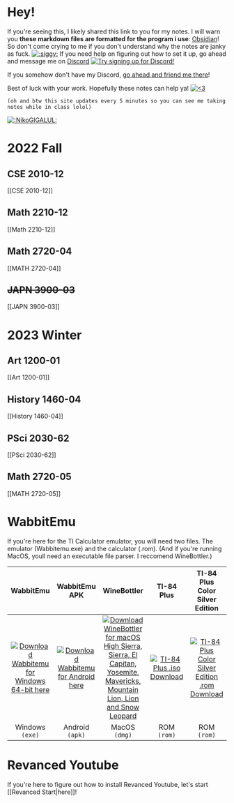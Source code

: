 # Hey!
If you're seeing this, I likely shared this link to you for my notes. I will warn you **these markdown files are formatted for the program i use**: [Obsidian](https://obsidian.md/)! So don't come crying to me if you don't understand why the notes are janky as fuck. [![](https://cdn.discordapp.com/emojis/444982290045599764.webp?size=16&quality=lossless ":siggy:")](https://cdn.discordapp.com/emojis/444982290045599764.webp?quality=lossless ":siggy:")
If you need help on figuring out how to set it up, go ahead and message me on [Discord](https://discord.com/) [![Try signing up for Discord!](https://media.discordapp.net/attachments/803186540359450664/1020532660008910919/discord.png)](https://discord.com/ "Try signing up for Discord!")

If you somehow don't have my Discord, [go ahead and friend me there](https://discord.com/users/221417731776446467 "This should link you to my Discord profile page popup! Hopefully...")!

Best of luck with your work. Hopefully these notes can help ya! [![<3](https://static-cdn.jtvnw.net/jtv_user_pictures/chansub-global-emoticon-577ade91d46d7edc-24x18.png)](https://static-cdn.jtvnw.net/jtv_user_pictures/chansub-global-emoticon-577ade91d46d7edc-24x18.png "<3")

`(oh and btw this site updates every 5 minutes so you can see me taking notes while in class lolol)`

[![](https://cdn.discordapp.com/emojis/348897065360949248.webp?size=32&quality=lossless ":NikoGIGALUL:")](https://cdn.discordapp.com/emojis/348897065360949248.webp?quality=lossless ":NikoGIGALUL:")





# 2022 Fall
## CSE 2010-12
[[CSE 2010-12]]
## Math 2210-12
[[Math 2210-12]]
## Math 2720-04
[[MATH 2720-04]]
## ~~JAPN 3900-03~~
[[JAPN 3900-03]]

# 2023 Winter
## Art 1200-01
[[Art 1200-01]]
## History 1460-04
[[History 1460-04]]
## PSci 2030-62
[[PSci 2030-62]]
## Math 2720-05
[[MATH 2720-05]]










# WabbitEmu
If you're here for the TI Calculator emulator, you will need two files.
The emulator (Wabbitemu.exe) and the calculator (.rom).
(And if you're running MacOS, youll need an executable file parser. I reccomend WineBottler.)

|**WabbitEmu**|**WabbitEmu APK**|**WineBottler**|**TI-84 Plus**|**TI-84 Plus Color Silver Edition**|
|:-:|:-:|:-:|:-:|:-:|
|[![Download Wabbitemu for Windows 64-bit here](https://cdn.discordapp.com/attachments/803186540359450664/1024477025060278292/output-onlinepngtools_3.png)](https://github.com/sputt/wabbitemu/releases/download/v1.9.5.22/Wabbitemu.exe "Download Wabbitemu for Windows 64-bit here")|[![Download Wabbitemu for Android here](https://cdn.discordapp.com/attachments/803186540359450664/1024495885419290674/output-onlinepngtools_7.png)](https://cdn.discordapp.com/attachments/803186540359450664/1024495497622339614/Wabbitemu_1.06.6_Apkpure.apk "Download Wabbitemu for Android here")|[![Download WineBottler for macOS High Sierra, Sierra, El Capitan, Yosemite, Mavericks, Mountain Lion, Lion and Snow Leopard](https://cdn.discordapp.com/attachments/803186540359450664/1024476940138184844/output-onlinepngtools_2.png)](https://winebottler.kronenberg.org/combo/builds/WineBottlerCombo_1.8.6.dmg "Download WineBottler for macOS High Sierra, Sierra, El Capitan, Yosemite, Mavericks, Mountain Lion, Lion and Snow Leopard")|[![TI-84 Plus .iso Download](https://cdn.discordapp.com/attachments/803186540359450664/1024500539502891018/imageedit_11_8341405774.png)](https://cdn.discordapp.com/attachments/803186540359450664/1024478430374412339/ti84plus.rom "TI-84 Plus .iso Download")|[![TI-84 Plus Color Silver Edition .rom Download](https://cdn.discordapp.com/attachments/803186540359450664/1024500564077326396/imageedit_7_8998128943.png)](https://cdn.discordapp.com/attachments/803186540359450664/1024478429980151868/ti84pcse.rom "TI-84 Plus Color Silver Edition .rom Download")|
|Windows `(exe)`|Android `(apk)`|MacOS `(dmg)`|ROM `(rom)`|ROM `(rom)`|



# Revanced Youtube 
If you're here to figure out how to install Revanced Youtube, let's start [[Revanced Start|here]]!

